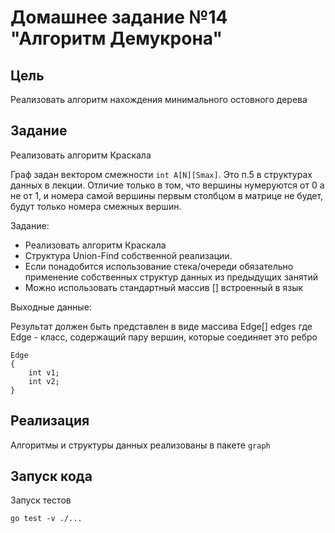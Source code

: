 # Домашнее задание №14 "Алгоритм Демукрона"

## Цель

Реализовать алгоритм нахождения минимального остовного дерева

## Задание

Реализовать алгоритм Краскала

Граф задан вектором смежности `int A[N][Smax]`. Это п.5 в структурах данных в лекции. Отличие 
только в том, что вершины нумеруются от 0 а не от 1, и номера самой вершины первым столбцом 
в матрице не будет, будут только номера смежных вершин.

Задание:

* Реализовать алгоритм Краскала
* Структура Union-Find собственной реализации.
* Если понадобится использование стека/очереди обязательно применение собственных структур данных из предыдущих занятий
* Можно использовать стандартный массив [] встроенный в язык

Выходные данные:

Результат должен быть представлен в виде массива Edge[] edges где Edge - класс, содержащий пару вершин, 
которые соединяет это ребро

```
Edge
{
    int v1;
    int v2;
}
```

## Реализация

Алгоритмы и структуры данных реализованы в пакете `graph`

## Запуск кода

Запуск тестов

```shell
go test -v ./...
```
